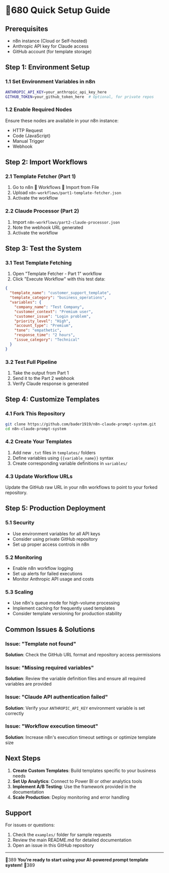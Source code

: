 # 680 Quick Setup Guide

## Prerequisites
- n8n instance (Cloud or Self-hosted)
- Anthropic API key for Claude access
- GitHub account (for template storage)

## Step 1: Environment Setup

### 1.1 Set Environment Variables in n8n
```bash
ANTHROPIC_API_KEY=your_anthropic_api_key_here
GITHUB_TOKEN=your_github_token_here  # Optional, for private repos
```

### 1.2 Enable Required Nodes
Ensure these nodes are available in your n8n instance:
- HTTP Request
- Code (JavaScript)
- Manual Trigger
- Webhook

## Step 2: Import Workflows

### 2.1 Template Fetcher (Part 1)
1. Go to n8n  Workflows  Import from File
2. Upload `n8n-workflows/part1-template-fetcher.json`
3. Activate the workflow

### 2.2 Claude Processor (Part 2)
1. Import `n8n-workflows/part2-claude-processor.json`
2. Note the webhook URL generated
3. Activate the workflow

## Step 3: Test the System

### 3.1 Test Template Fetching
1. Open "Template Fetcher - Part 1" workflow
2. Click "Execute Workflow" with this test data:
```json
{
  "template_name": "customer_support_template",
  "template_category": "business_operations",
  "variables": {
    "company_name": "Test Company",
    "customer_context": "Premium user",
    "customer_issue": "Login problem",
    "priority_level": "High",
    "account_type": "Premium",
    "tone": "empathetic",
    "response_time": "2 hours",
    "issue_category": "Technical"
  }
}
```

### 3.2 Test Full Pipeline
1. Take the output from Part 1
2. Send it to the Part 2 webhook
3. Verify Claude response is generated

## Step 4: Customize Templates

### 4.1 Fork This Repository
```bash
git clone https://github.com/bader1919/n8n-claude-prompt-system.git
cd n8n-claude-prompt-system
```

### 4.2 Create Your Templates
1. Add new `.txt` files in `templates/` folders
2. Define variables using `{{variable_name}}` syntax
3. Create corresponding variable definitions in `variables/`

### 4.3 Update Workflow URLs
Update the GitHub raw URL in your n8n workflows to point to your forked repository.

## Step 5: Production Deployment

### 5.1 Security
- Use environment variables for all API keys
- Consider using private GitHub repository
- Set up proper access controls in n8n

### 5.2 Monitoring
- Enable n8n workflow logging
- Set up alerts for failed executions
- Monitor Anthropic API usage and costs

### 5.3 Scaling
- Use n8n's queue mode for high-volume processing
- Implement caching for frequently used templates
- Consider template versioning for production stability

## Common Issues & Solutions

### Issue: "Template not found"
**Solution**: Check the GitHub URL format and repository access permissions

### Issue: "Missing required variables"
**Solution**: Review the variable definition files and ensure all required variables are provided

### Issue: "Claude API authentication failed"
**Solution**: Verify your `ANTHROPIC_API_KEY` environment variable is set correctly

### Issue: "Workflow execution timeout"
**Solution**: Increase n8n's execution timeout settings or optimize template size

## Next Steps

1. **Create Custom Templates**: Build templates specific to your business needs
2. **Set Up Analytics**: Connect to Power BI or other analytics tools
3. **Implement A/B Testing**: Use the framework provided in the documentation
4. **Scale Production**: Deploy monitoring and error handling

## Support

For issues or questions:
1. Check the `examples/` folder for sample requests
2. Review the main README.md for detailed documentation
3. Open an issue in this GitHub repository

---

389 **You're ready to start using your AI-powered prompt template system!** 389
